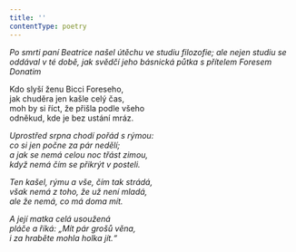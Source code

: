 ```yaml
---
title: ''
contentType: poetry
---
```


<section>

_Po smrti paní Beatrice našel útěchu ve studiu filozofie; ale nejen studiu se oddával v té době, jak svědčí jeho básnická půtka s přítelem Foresem Donatim_

</section>

<section>

Kdo slyší ženu Bicci Foreseho,  
jak chuděra jen kašle celý čas,  
moh by si říct, že přišla podle všeho  
odněkud, kde je bez ustání mráz.

_Uprostřed srpna chodí pořád s rýmou:  
co si jen počne za pár nedělí;  
a jak se nemá celou noc třást zimou,  
když nemá čím se přikrýt v posteli._

</section>

<section>

_Ten kašel, rýmu a vše, čím tak strádá,  
však nemá z toho, že už není mladá,  
ale že nemá, co má doma mít._

</section>

<section>

_A její matka celá usoužená  
pláče a říká: „Mít pár grošů věna,  
i za hraběte mohla holka jít.“_

</section>
